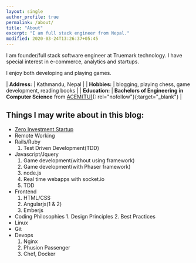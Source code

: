 ```yaml
---
layout: single
author_profile: true
permalink: /about/
title: "About"
excerpt: "I am full stack engineer from Nepal."
modified: 2020-03-24T13:26:37+05:45
---
```


I am founder/full stack software engineer at Truemark technology. I have special interest in e-commerce, analytics and startups.

I enjoy both developing and playing games.

| **Address:** | Kathmandu, Nepal |
| **Hobbies:** | blogging, playing chess, game development, reading books |
| **Education:** | **Bachelors of Engineering in Computer Science** from [ACEM(TU)](http://acem.edu.np/){: rel="nofollow"}{:target="\_blank"} |

## Things I may write about in this blog:

- [Zero Investment Startup](/zero_investment_startup/intro/)
- Remote Working
- Rails/Ruby
  1. Test Driven Development(TDD)
- Javascript/Jquery
  1. Game development(without using framework)
  2. Game development(with Phaser framework)
  3. node.js
  4. Real time webapps with socket.io
  5. TDD
- Frontend
  1. HTML/CSS
  2. Angularjs(1 & 2)
  3. Emberjs
- Coding Philosophies 1. Design Principles 2. Best Practices
- Linux
- Git
- Devops
  1. Nginx
  2. Phusion Passenger
  3. Chef, Docker
